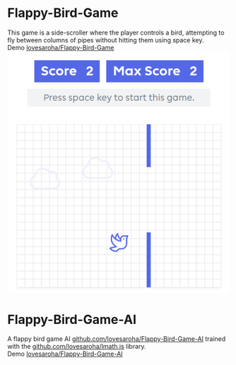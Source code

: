 # Flappy-Bird-Game
This game is a side-scroller where the player controls a bird, attempting to fly between columns of pipes without hitting them using space key.<br>
Demo [lovesaroha/Flappy-Bird-Game](https://games.lovesaroha.com/Flappy-Bird-Game)
![game](https://raw.githubusercontent.com/lovesaroha/gimages/main/9.png)



# Flappy-Bird-Game-AI
A flappy bird game AI [github.com/lovesaroha/Flappy-Bird-Game-AI](https://github.com/lovesaroha/Flappy-Bird-Game-AI) trained with the [github.com/lovesaroha/lmath.js](https://github.com/lovesaroha/lmath.js) library.<br>
Demo [lovesaroha/Flappy-Bird-Game-AI](https://ml.lovesaroha.com/Flappy-Bird-Game-AI)
